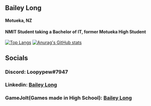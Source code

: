 ## Bailey Long 
#### Motueka, NZ
#### NMIT Student taking a Bachelor of IT, former Motueka High Student
[![Top Langs](https://github-readme-stats.vercel.app/api/top-langs/?username=bailey-long&show_icons=true&theme=radical)](https://github.com/anuraghazra/github-readme-stats)
[![Anurag's GitHub stats](https://github-readme-stats.vercel.app/api?username=bailey-long&show_icons=true&theme=radical)](https://github.com/anuraghazra/github-readme-stats)  
## Socials
### Discord: Loopypew#7947
### Linkedin: [Bailey Long](https://www.linkedin.com/in/bailey-long-1b0543239/)
### GameJolt(Games made in High School): [Bailey Long](https://gamejolt.com/@loopypew)
